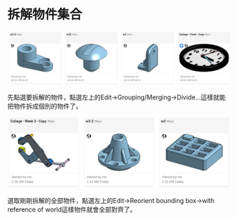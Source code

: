 拆解物件集合
===
![Divide](./images/2.png "Divide")

先點選要拆解的物件，點選左上的Edit→Grouping/Merging→Divide...這樣就能把物件拆成個別的物件了。

![reference_to_XYZ](./images/3.png "reference_to_XYZ")

選取剛剛拆解的全部物件，點選左上的Edit→Reorient bounding box→with reference of world這樣物件就會全部對齊了。

